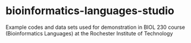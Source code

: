 # bioinformatics-languages-studio

Example codes and data sets used for demonstration in BIOL 230 course (Bioinformatics Languages) at the Rochester Institute of Technology
